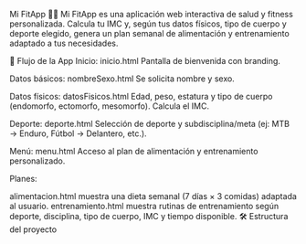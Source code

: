 Mi FitApp 💪🏽
Mi FitApp es una aplicación web interactiva de salud y fitness personalizada. Calcula tu IMC y, según tus datos físicos, tipo de cuerpo y deporte elegido, genera un plan semanal de alimentación y entrenamiento adaptado a tus necesidades.

🚀 Flujo de la App
Inicio: inicio.html
Pantalla de bienvenida con branding.

Datos básicos: nombreSexo.html
Se solicita nombre y sexo.

Datos físicos: datosFisicos.html
Edad, peso, estatura y tipo de cuerpo (endomorfo, ectomorfo, mesomorfo). Calcula el IMC.

Deporte: deporte.html
Selección de deporte y subdisciplina/meta (ej: MTB → Enduro, Fútbol → Delantero, etc.).

Menú: menu.html
Acceso al plan de alimentación y entrenamiento personalizado.

Planes:

alimentacion.html muestra una dieta semanal (7 días × 3 comidas) adaptada al usuario.
entrenamiento.html muestra rutinas de entrenamiento según deporte, disciplina, tipo de cuerpo, IMC y tiempo disponible.
🛠 Estructura del proyecto
